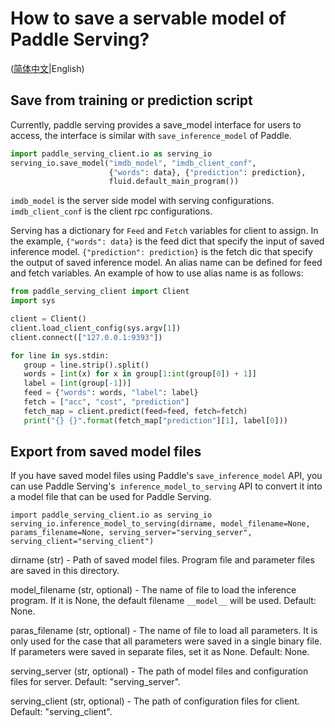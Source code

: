 # How to save a servable model of Paddle Serving?

([简体中文](./SAVE_CN.md)|English)

## Save from training or prediction script 
Currently, paddle serving provides a save_model interface for users to access, the interface is similar with `save_inference_model` of Paddle.
``` python
import paddle_serving_client.io as serving_io
serving_io.save_model("imdb_model", "imdb_client_conf",
                      {"words": data}, {"prediction": prediction},
                      fluid.default_main_program())
```
`imdb_model` is the server side model with serving configurations. `imdb_client_conf` is the client rpc configurations. 

Serving has a dictionary for `Feed` and `Fetch` variables for client to assign. In the example, `{"words": data}` is the feed dict that specify the input of saved inference model. `{"prediction": prediction}` is the fetch dic that specify the output of saved inference model. An alias name can be defined for feed and fetch variables. An example of how to use alias name
 is as follows:
 ``` python
 from paddle_serving_client import Client
import sys

client = Client()
client.load_client_config(sys.argv[1])
client.connect(["127.0.0.1:9393"])

for line in sys.stdin:
    group = line.strip().split()
    words = [int(x) for x in group[1:int(group[0]) + 1]]
    label = [int(group[-1])]
    feed = {"words": words, "label": label}
    fetch = ["acc", "cost", "prediction"]
    fetch_map = client.predict(feed=feed, fetch=fetch)
    print("{} {}".format(fetch_map["prediction"][1], label[0]))
 ```

## Export from saved model files
If you have saved model files using Paddle's `save_inference_model` API, you can use Paddle Serving's` inference_model_to_serving` API to convert it into a model file that can be used for Paddle Serving.
```
import paddle_serving_client.io as serving_io
serving_io.inference_model_to_serving(dirname, model_filename=None, params_filename=None, serving_server="serving_server", serving_client="serving_client")
```
dirname (str) - Path of saved model files. Program file and parameter files are saved in this directory.

model_filename (str, optional) - The name of file to load the inference program. If it is None, the default filename `__model__` will be used. Default: None.

paras_filename (str, optional) - The name of file to load all parameters. It is only used for the case that all parameters were saved in a single binary file. If parameters were saved in separate files, set it as None. Default: None.

serving_server (str, optional) - The path of model files and configuration files for server. Default: "serving_server".

serving_client (str, optional) - The path of configuration files for client. Default: "serving_client".
